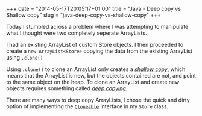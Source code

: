 +++
date = "2014-05-17T20:05:17+01:00"
title = "Java - Deep copy vs Shallow copy"
slug = "java-deep-copy-vs-shallow-copy"
+++

Today I stumbled across a problem where I was attempting to manipulate what I thought were two completely seperate ArrayLists.

I had an existing ArrayList<Store> of custom Store objects.
I then proceeded to create a `new ArrayList<Store>` copying the data from the existing ArrayList using `.clone()`

Using `.clone()` to clone an ArrayList only creates a [*shallow copy*](http://en.wikipedia.org/wiki/Object_copy#Shallow_copy), which means that the ArrayList is new, but the objects contained are not, and point to the same object on the heap.
To clone an ArrayList and create new objects requires something called [*deep copying*](http://en.wikipedia.org/wiki/Object_copy#Deep_copy).

There are many ways to deep copy ArrayLists, I chose the quick and dirty option of implementing the [`Cloneable`](http://docs.oracle.com/javase/7/docs/api/java/lang/Cloneable.html) interface in my `Store` class.
